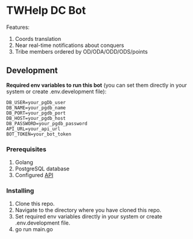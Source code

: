 # TWHelp DC Bot

Features:

1. Coords translation
2. Near real-time notifications about conquers
3. Tribe members ordered by OD/ODA/ODD/ODS/points

## Development

**Required env variables to run this bot** (you can set them directly in your system or create .env.development file):

```
DB_USER=your_pgDb_user
DB_NAME=your_pgdb_name
DB_PORT=your_pgdb_port
DB_HOST=your_pgdb_host
DB_PASSWORD=your_pgdb_password
API_URL=your_api_url
BOT_TOKEN=your_bot_token
```

### Prerequisites

1. Golang
2. PostgreSQL database
3. Configured [API](https://github.com/tribalwarshelp/api)

### Installing

1. Clone this repo.
2. Navigate to the directory where you have cloned this repo.
3. Set required env variables directly in your system or create .env.development file.
4. go run main.go
